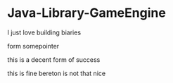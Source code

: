 # Java-Library-GameEngine

I just love building biaries

form somepointer

this is a decent form of success

this is fine
bereton is not that nice
